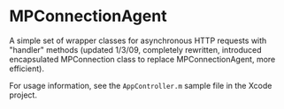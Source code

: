 MPConnectionAgent
=================
A simple set of wrapper classes for asynchronous HTTP requests with "handler" methods (updated 1/3/09, completely rewritten, introduced encapsulated MPConnection class to replace MPConnectionAgent, more efficient).

For usage information, see the `AppController.m` sample file in the Xcode project.